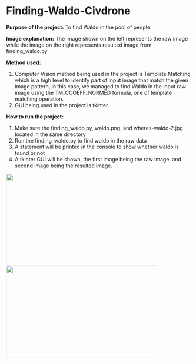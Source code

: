 # Finding-Waldo-Civdrone


<p align="left">
  <strong>Purpose of the project:</strong>
  To find Waldo in the pool of people.

  <strong>Image explanation:</strong>
  The image shown on the left represents the raw image while the image on the right represents resulted image from finding_waldo.py

  <strong>Method used:</strong>
  1. Computer Vision method being used in the project is Template Matching which is a high level to identify part of input image that match the given image pattern, in this case, we managed to find Waldo in the input raw image using the TM_CCOEFF_NORMED formula, one of template matching operation.
  2. GUI being used in the project is tkinter.

</p>

<strong>How to run the project:</strong>
1. Make sure the finding_waldo.py, waldo.png, and wheres-waldo-2.jpg located in the same directory
2. Run the finding_waldo.py to find waldo in the raw data
3. A statement will be printed in the console to show whether waldo is found or not
4. A tkinter GUI will be shown, the first image being the raw image, and second image being the resulted image.

<p float="left">
  <img align="left" src="https://github.com/Kevintirta/Finding-Waldo-Civdrone/blob/master/raw_image.png" width="410" height="250">

  <img align="left" src="https://github.com/Kevintirta/Finding-Waldo-Civdrone/blob/master/found_waldo_image.png" width="410" height="250">
</p>
